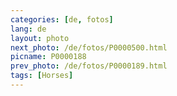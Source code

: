 ```yaml
---
categories: [de, fotos]
lang: de
layout: photo
next_photo: /de/fotos/P0000500.html
picname: P0000188
prev_photo: /de/fotos/P0000189.html
tags: [Horses]
---
```

